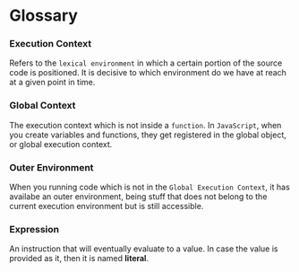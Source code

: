 # Glossary

### Execution Context
Refers to the `lexical environment` in which a certain portion of the source code is positioned. It is decisive to which environment do we have at reach at a given point in time.

### Global Context
The execution context which is not inside a `function`. In `JavaScript`, when you create variables and functions, they get registered in the global object, or global execution context.

### Outer Environment
When you running code which is not in the `Global Execution Context`, it has availabe an outer environment, being stuff that does not belong to the current execution environment but is still accessible.

### Expression
An instruction that will eventually evaluate to a value. In case the value is provided as it, then it is named **literal**.
